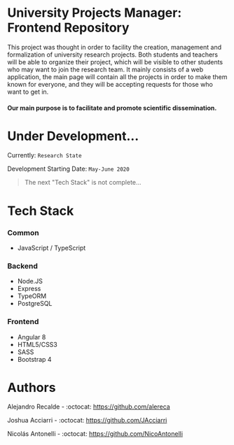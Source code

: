 # University Projects Manager: Frontend Repository
This project was thought in order to facility the creation, management and formalization of university research projects. Both students and teachers will be able to organize their project, which will be visible to other students who may want to join the research team.
It mainly consists of a web application, the main page will contain all the projects in order to make them known for everyone, and they will be accepting requests for those who want to get in. 

#### Our main purpose is to facilitate and promote scientific dissemination.

# Under Development...
Currently: `Research State`

Development Starting Date: `May-June 2020`

> The next "Tech Stack" is not complete...

# Tech Stack
### Common
* JavaScript / TypeScript

### Backend
* Node.JS
* Express
* TypeORM
* PostgreSQL

### Frontend
* Angular 8
* HTML5/CSS3
* SASS
* Bootstrap 4

# Authors
Alejandro Recalde - :octocat: https://github.com/alereca

Joshua Acciarri - :octocat: https://github.com/JAcciarri

Nicolás Antonelli - :octocat: https://github.com/NicoAntonelli
